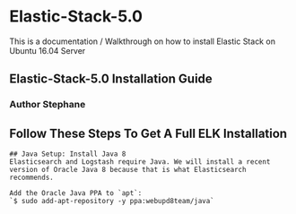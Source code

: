 # Elastic-Stack-5.0

This is a documentation / Walkthrough on how to install Elastic Stack on Ubuntu 16.04 Server

## Elastic-Stack-5.0 Installation Guide

### Author Stephane

## Follow These Steps To Get A Full ELK Installation

	## Java Setup: Install Java 8
	Elasticsearch and Logstash require Java. We will install a recent version of Oracle Java 8 because that is what Elasticsearch recommends.
	
	Add the Oracle Java PPA to `apt`:
	`$ sudo add-apt-repository -y ppa:webupd8team/java`
